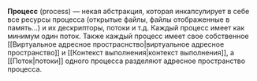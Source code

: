 **Процесс** (process) — некая абстракция, которая инкапсулирует в себе все ресурсы процесса (открытые файлы, файлы отображенные в память...) и их дескрипторы, потоки и т.д. Каждый процесс имеет как минимум один поток. Также каждый процесс имеет свое собственное [[Виртуальное адресное простраснство|виртуальное адресное пространство]] и [[Контекст выполнения|контекст выполнения]], а [[Поток|потоки]] одного процесса разделяют адресное пространство процесса.